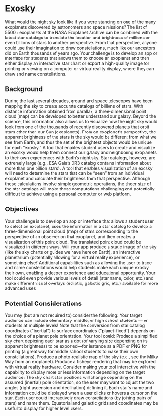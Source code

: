 # Exosky
What would the night sky look like if you were standing on one of the many exoplanets discovered by astronomers and space missions? The list of 5500+ exoplanets at the NASA Exoplanet Archive can be combined with the latest star catalogs to translate the location and brightness of millions or even billions of stars to another perspective. From that perspective, anyone could use their imagination to draw constellations, much like our ancestors did on Earth thousands of years ago. Your challenge is to develop an app or interface for students that allows them to choose an exoplanet and then either display an interactive star chart or export a high-quality image for printing or viewing on a computer or virtual reality display, where they can draw and name constellations.

## Background
During the last several decades, ground and space telescopes have been mapping the sky to create accurate catalogs of billions of stars. With distance information obtained from parallax, a three-dimensional point cloud (map) can be developed to better understand our galaxy. Beyond the science, this information also allows us to visualize how the night sky would look from one of the thousands of recently discovered planets that orbit stars other than our Sun (exoplanets). From an exoplanet’s perspective, the apparent brightness of the stars in the sky would be different from what we see from Earth, and thus the set of the brightest objects would be unique for each “exosky.” A tool that enables student users to create and visualize an exosky would help them connect our galaxy and neighboring exoplanets to their own experiences with Earth’s night sky. Star catalogs, however, are extremely large (e.g., ESA Gaia’s DR3 catalog contains information about more than one billion stars). A tool that enables visualization of an exosky will need to determine the stars that can be “seen” from an individual exoplanet and calculate their brightness from that perspective. Although these calculations involve simple geometric operations, the sheer size of the star catalogs will make these computations challenging and potentially difficult to achieve using a personal computer or web platform.

## Objectives
Your challenge is to develop an app or interface that allows a student user to select an exoplanet, uses the information in a star catalog to develop a three-dimensional point cloud (map) of stars corresponding to the perspective of an observer on that exoplanet, and then creates a visualization of this point cloud. The translated point cloud could be visualized in different ways. Will your app produce a static image of the sky (like the sky charts or guides we have here on Earth), an interactive planetarium (potentially allowing for a virtual reality experience), or something else? Additional capabilities such as allowing the user to trace and name constellations would help students make each unique exosky their own, enabling a deeper experience and educational opportunity. Your tool could even provide various levels of detail (star name, color, etc.) and make different visual overlays (ecliptic, galactic grid, etc.) available for more advanced uses.

## Potential Considerations
You may (but are not required to) consider the following: Your target audience can include elementary, middle, or high school students — or students at multiple levels! Note that the conversion from star catalog coordinates ("inertial") to surface coordinates ("planet-fixed") depends on the choice of a planet pole orientation. Your tool could: Produce a simplified sky chart depicting each star as a dot (of varying size depending on its apparent brightness) to be exported—for instance as a PDF or PNG for printing (a great way for middle school students to make their own constellations). Produce a photo-realistic map of the sky (e.g., see the Milky Way from an exoplanet). Produce a fisheye rendering that may be explored with virtual reality hardware. Consider making your tool interactive with the capability to display more or less information depending on the target audience: The sky chart star positions will change depending on the assumed (inertial) pole orientation, so the user may want to adjust the two angles (right ascension and declination) defining it. Each star's name and information could be displayed when a user clicks or hovers a cursor on the star. Each user could interactively draw constellations (by joining pairs of stars) and name them. Equatorial and galactic grids and coordinates may be useful to display for higher level users.




